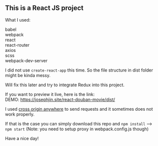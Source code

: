 ## This is a React JS project

What I used:

babel   
webpack   
react    
react-router    
axios    
scss    
webpack-dev-server    


I did not use `create-react-app` this time. So the file structure in dist folder might be kinda messy.

Will fix this later and try to integrate Redux into this project.

If you want to preview it live, here is the link:    
DEMO: https://josephjin.site/react-douban-movie/dist/

I used [cross origin anywhere](https://cors-anywhere.herokuapp.com/) to send requests and it sometimes does not work properly.

If that is the case you can simply download this repo and `npm install` --> `npm start` (Note: you need to setup proxy in webpack.config.js though)

Have a nice day!

